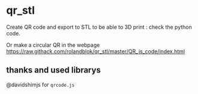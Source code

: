 # qr_stl
Create QR code and export to STL to be able to 3D print : check the python code.

Or make a circular QR in the webpage https://raw.githack.com/rolandblok/qr_stl/master/QR_js_code/index.html

## thanks and used librarys
@davidshimjs for ```qrcode.js``` 
